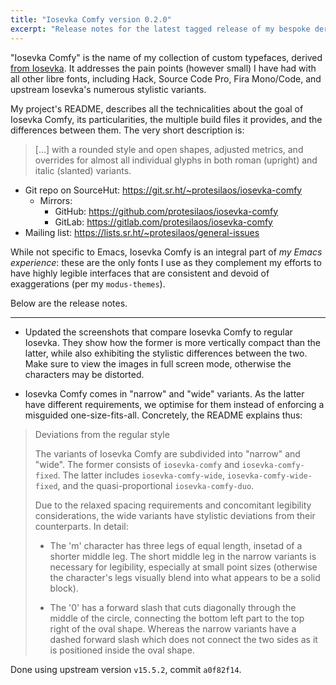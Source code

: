```yaml
---
title: "Iosevka Comfy version 0.2.0"
excerpt: "Release notes for the latest tagged release of my bespoke derivative of the Iosevka font project."
---
```


"Iosevka Comfy" is the name of my collection of custom typefaces,
derived [from Iosevka](https://github.com/be5invis/iosevka).  It
addresses the pain points (however small) I have had with all other
libre fonts, including Hack, Source Code Pro, Fira Mono/Code, and
upstream Iosevka's numerous stylistic variants.

My project's README, describes all the technicalities about the goal of
Iosevka Comfy, its particularities, the multiple build files it
provides, and the differences between them.  The very short description
is:

> [...] with a rounded style and open shapes, adjusted metrics, and
> overrides for almost all individual glyphs in both roman (upright) and
> italic (slanted) variants.

* Git repo on SourceHut: <https://git.sr.ht/~protesilaos/iosevka-comfy>
  - Mirrors:
    * GitHub: <https://github.com/protesilaos/iosevka-comfy>
    * GitLab: <https://gitlab.com/protesilaos/iosevka-comfy>
* Mailing list: <https://lists.sr.ht/~protesilaos/general-issues>

While not specific to Emacs, Iosevka Comfy is an integral part of _my
Emacs experience_: these are the only fonts I use as they complement my
efforts to have highly legible interfaces that are consistent and devoid
of exaggerations (per my `modus-themes`).

Below are the release notes.

* * *

* Updated the screenshots that compare Iosevka Comfy to regular Iosevka.
  They show how the former is more vertically compact than the latter,
  while also exhibiting the stylistic differences between the two.  Make
  sure to view the images in full screen mode, otherwise the characters
  may be distorted.

* Iosevka Comfy comes in "narrow" and "wide" variants.  As the latter
  have different requirements, we optimise for them instead of enforcing
  a misguided one-size-fits-all.  Concretely, the README explains thus:

> Deviations from the regular style
>
> The variants of Iosevka Comfy are subdivided into "narrow" and "wide".
> The former consists of `iosevka-comfy` and `iosevka-comfy-fixed`.  The
> latter includes `iosevka-comfy-wide`, `iosevka-comfy-wide-fixed`, and
> the quasi-proportional `iosevka-comfy-duo`.
>
> Due to the relaxed spacing requirements and concomitant legibility
> considerations, the wide variants have stylistic deviations from their
> counterparts.  In detail:
>
> * The 'm' character has three legs of equal length, insetad of a shorter
>   middle leg.  The short middle leg in the narrow variants is necessary
>   for legibility, especially at small point sizes (otherwise the
>   character's legs visually blend into what appears to be a solid
>   block).
>
> * The '0' has a forward slash that cuts diagonally through the middle of
>   the circle, connecting the bottom left part to the top right of the
>   oval shape.  Whereas the narrow variants have a dashed forward slash
>   which does not connect the two sides as it is positioned inside the
>   oval shape.

Done using upstream version `v15.5.2`, commit `a0f82f14`.
